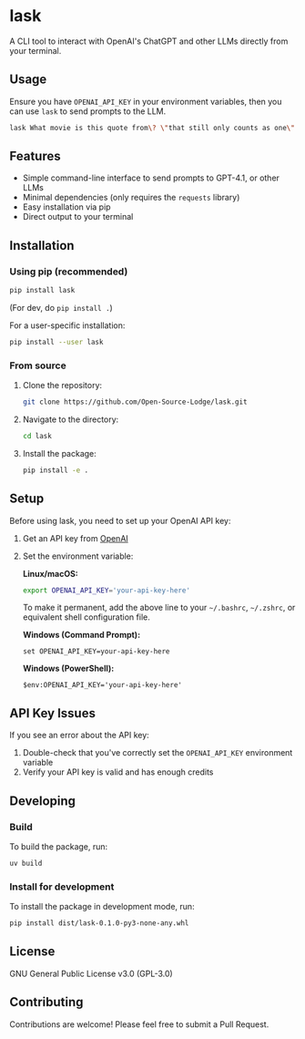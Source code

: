 # lask

A CLI tool to interact with OpenAI's ChatGPT and other LLMs directly from your terminal.


## Usage
Ensure you have `OPENAI_API_KEY` in your environment variables, then you can use `lask` to send prompts to the LLM.

```bash
lask What movie is this quote from\? \"that still only counts as one\"
```

## Features

- Simple command-line interface to send prompts to GPT-4.1, or other LLMs
- Minimal dependencies (only requires the `requests` library)
- Easy installation via pip
- Direct output to your terminal

## Installation

### Using pip (recommended)

```bash
pip install lask
```

(For dev, do `pip install .`)

For a user-specific installation:

```bash
pip install --user lask
```

### From source

1. Clone the repository:
   ```bash
   git clone https://github.com/Open-Source-Lodge/lask.git
   ```

2. Navigate to the directory:
   ```bash
   cd lask
   ```

3. Install the package:
   ```bash
   pip install -e .
   ```

## Setup

Before using lask, you need to set up your OpenAI API key:

1. Get an API key from [OpenAI](https://platform.openai.com/api-keys)

2. Set the environment variable:

   **Linux/macOS:**
   ```bash
   export OPENAI_API_KEY='your-api-key-here'
   ```

   To make it permanent, add the above line to your `~/.bashrc`, `~/.zshrc`, or equivalent shell configuration file.

   **Windows (Command Prompt):**
   ```
   set OPENAI_API_KEY=your-api-key-here
   ```

   **Windows (PowerShell):**
   ```
   $env:OPENAI_API_KEY='your-api-key-here'
   ```


## API Key Issues

If you see an error about the API key:

1. Double-check that you've correctly set the `OPENAI_API_KEY` environment variable
2. Verify your API key is valid and has enough credits


## Developing

### Build
To build the package, run:

```bash
uv build
```

### Install for development
To install the package in development mode, run:

```bash
pip install dist/lask-0.1.0-py3-none-any.whl
```

## License

GNU General Public License v3.0 (GPL-3.0)

## Contributing

Contributions are welcome! Please feel free to submit a Pull Request.
